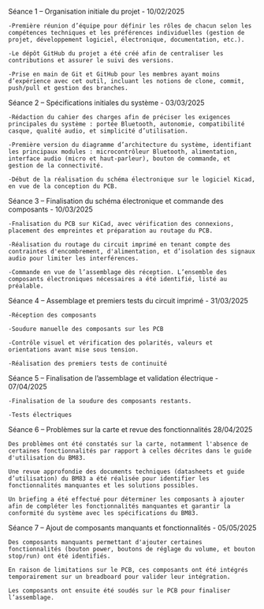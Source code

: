 Séance 1 – Organisation initiale du projet - 10/02/2025

    -Première réunion d’équipe pour définir les rôles de chacun selon les compétences techniques et les préférences individuelles (gestion de projet, développement logiciel, électronique, documentation, etc.).

    -Le dépôt GitHub du projet a été créé afin de centraliser les contributions et assurer le suivi des versions.

    -Prise en main de Git et GitHub pour les membres ayant moins d’expérience avec cet outil, incluant les notions de clone, commit, push/pull et gestion des branches.

    
Séance 2 – Spécifications initiales du système - 03/03/2025

    -Rédaction du cahier des charges afin de préciser les exigences principales du système : portée Bluetooth, autonomie, compatibilité casque, qualité audio, et simplicité d’utilisation.

    -Première version du diagramme d’architecture du système, identifiant les principaux modules : microcontrôleur Bluetooth, alimentation, interface audio (micro et haut-parleur), bouton de commande, et gestion de la connectivité.
    
    -Début de la réalisation du schéma électronique sur le logiciel Kicad, en vue de la conception du PCB.

Séance 3 – Finalisation du schéma électronique et commande des composants - 10/03/2025

    -Fnalisation du PCB sur KiCad, avec vérification des connexions, placement des empreintes et préparation au routage du PCB.

    -Réalisation du routage du circuit imprimé en tenant compte des contraintes d'encombrement, d'alimentation, et d’isolation des signaux audio pour limiter les interférences.

    -Commande en vue de l’assemblage dès réception. L’ensemble des composants électroniques nécessaires a été identifié, listé au préalable.

Séance 4 – Assemblage et premiers tests du circuit imprimé - 31/03/2025

    -Réception des composants  
    
    -Soudure manuelle des composants sur les PCB

    -Contrôle visuel et vérification des polarités, valeurs et orientations avant mise sous tension.

    -Réalisation des premiers tests de continuité

Séance 5 – Finalisation de l’assemblage et validation électrique - 07/04/2025

    -Finalisation de la soudure des composants restants.
    
    -Tests électriques 

Séance 6 – Problèmes sur la carte et revue des fonctionnalités 28/04/2025

    Des problèmes ont été constatés sur la carte, notamment l'absence de certaines fonctionnalités par rapport à celles décrites dans le guide d'utilisation du BM83.

    Une revue approfondie des documents techniques (datasheets et guide d’utilisation) du BM83 a été réalisée pour identifier les fonctionnalités manquantes et les solutions possibles.

    Un briefing a été effectué pour déterminer les composants à ajouter afin de compléter les fonctionnalités manquantes et garantir la conformité du système avec les spécifications du BM83.
    
Séance 7 – Ajout de composants manquants et fonctionnalités - 05/05/2025

    Des composants manquants permettant d'ajouter certaines fonctionnalités (bouton power, boutons de réglage du volume, et bouton stop/run) ont été identifiés.

    En raison de limitations sur le PCB, ces composants ont été intégrés temporairement sur un breadboard pour valider leur intégration.

    Les composants ont ensuite été soudés sur le PCB pour finaliser l’assemblage.

